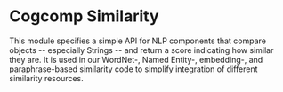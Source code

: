 # Cogcomp Similarity

This module specifies a simple API for NLP components that compare
objects -- especially Strings -- and return a score indicating how
similar they are.  It is used in our WordNet-, Named Entity-, embedding-, 
and paraphrase-based similarity code to simplify integration of 
different similarity resources.
 